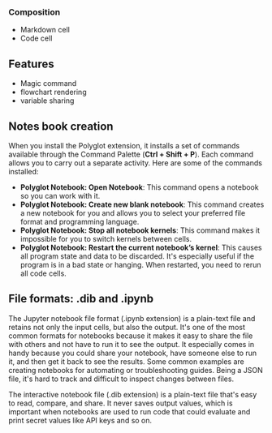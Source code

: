 ### Composition
- Markdown cell
- Code cell

## Features
- Magic command
- flowchart rendering
- variable sharing

## Notes book creation
When you install the Polyglot extension, it installs a set of commands available through the Command Palette (**Ctrl + Shift + P**). Each command allows you to carry out a separate activity. Here are some of the commands installed:

- **Polyglot Notebook: Open Notebook**: This command opens a notebook so you can work with it.
- **Polyglot Notebook: Create new blank notebook**: This command creates a new notebook for you and allows you to select your preferred file format and programming language.
- **Polyglot Notebook: Stop all notebook kernels**: This command makes it impossible for you to switch kernels between cells.
- **Polyglot Notebook: Restart the current notebook’s kernel**: This causes all program state and data to be discarded. It's especially useful if the program is in a bad state or hanging. When restarted, you need to rerun all code cells.


## File formats: .dib and .ipynb

The Jupyter notebook file format (.ipynb extension) is a plain-text file and retains not only the input cells, but also the output. It's one of the most common formats for notebooks because it makes it easy to share the file with others and not have to run it to see the output. It especially comes in handy because you could share your notebook, have someone else to run it, and then get it back to see the results. Some common examples are creating notebooks for automating or troubleshooting guides. Being a JSON file, it's hard to track and difficult to inspect changes between files.

The interactive notebook file (.dib extension) is a plain-text file that's easy to read, compare, and share. It never saves output values, which is important when notebooks are used to run code that could evaluate and print secret values like API keys and so on.